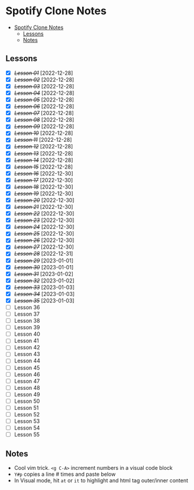 # Spotify Clone Notes

- [Spotify Clone Notes](#spotify-clone-notes)
  - [Lessons](#lessons)
  - [Notes](#notes)

## Lessons

- [x] ~~_Lesson 01_~~ [2022-12-28]
- [x] ~~_Lesson 02_~~ [2022-12-28]
- [x] ~~_Lesson 03_~~ [2022-12-28]
- [x] ~~_Lesson 04_~~ [2022-12-28]
- [x] ~~_Lesson 05_~~ [2022-12-28]
- [x] ~~_Lesson 06_~~ [2022-12-28]
- [x] ~~_Lesson 07_~~ [2022-12-28]
- [x] ~~_Lesson 08_~~ [2022-12-28]
- [x] ~~_Lesson 09_~~ [2022-12-28]
- [x] ~~_Lesson 10_~~ [2022-12-28]
- [x] ~~_Lesson 11_~~ [2022-12-28]
- [x] ~~_Lesson 12_~~ [2022-12-28]
- [x] ~~_Lesson 13_~~ [2022-12-28]
- [x] ~~_Lesson 14_~~ [2022-12-28]
- [x] ~~_Lesson 15_~~ [2022-12-28]
- [x] ~~_Lesson 16_~~ [2022-12-30]
- [x] ~~_Lesson 17_~~ [2022-12-30]
- [x] ~~_Lesson 18_~~ [2022-12-30]
- [x] ~~_Lesson 19_~~ [2022-12-30]
- [x] ~~_Lesson 20_~~ [2022-12-30]
- [x] ~~_Lesson 21_~~ [2022-12-30]
- [x] ~~_Lesson 22_~~ [2022-12-30]
- [x] ~~_Lesson 23_~~ [2022-12-30]
- [x] ~~_Lesson 24_~~ [2022-12-30]
- [x] ~~_Lesson 25_~~ [2022-12-30]
- [x] ~~_Lesson 26_~~ [2022-12-30]
- [x] ~~_Lesson 27_~~ [2022-12-30]
- [x] ~~_Lesson 28_~~ [2022-12-31]
- [x] ~~_Lesson 29_~~ [2023-01-01]
- [x] ~~_Lesson 30_~~ [2023-01-01]
- [x] ~~_Lesson 31_~~ [2023-01-02]
- [x] ~~_Lesson 32_~~ [2023-01-02]
- [x] ~~_Lesson 33_~~ [2023-01-03]
- [x] ~~_Lesson 34_~~ [2023-01-03]
- [x] ~~_Lesson 35_~~ [2023-01-03]
- [ ] Lesson 36
- [ ] Lesson 37
- [ ] Lesson 38
- [ ] Lesson 39
- [ ] Lesson 40
- [ ] Lesson 41
- [ ] Lesson 42
- [ ] Lesson 43
- [ ] Lesson 44
- [ ] Lesson 45
- [ ] Lesson 46
- [ ] Lesson 47
- [ ] Lesson 48
- [ ] Lesson 49
- [ ] Lesson 50
- [ ] Lesson 51
- [ ] Lesson 52
- [ ] Lesson 53
- [ ] Lesson 54
- [ ] Lesson 55

## Notes

- Cool vim trick. `<g C-A>` increment numbers in a visual code block
- `Y#p` copies a line # times and paste below
- In Visual mode, hit `at` or `it` to highlight and html tag outer/inner content

